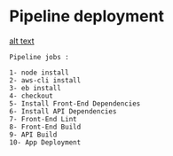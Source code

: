 # Pipeline deployment

[alt text](./circleci-pipeline.png)

    Pipeline jobs :

    1- node install
    2- aws-cli install
    3- eb install
    4- checkout
    5- Install Front-End Dependencies
    6- Install API Dependencies
    7- Front-End Lint
    8- Front-End Build
    9- API Build
    10- App Deployment